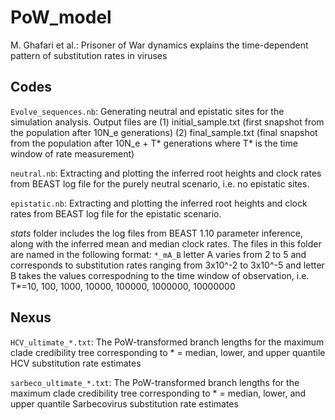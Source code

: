 # PoW_model

M. Ghafari et al.: Prisoner of War dynamics explains the time-dependent pattern of substitution rates in viruses


## Codes

`Evolve_sequences.nb`: Generating neutral and epistatic sites for the simulation analysis. 
Output files are (1) initial_sample.txt (first snapshot from the population after 10N_e generations) (2) final_sample.txt (final snapshot from the population after 10N_e + T* generations where T* is the time window of rate measurement)

`neutral.nb`: Extracting and plotting the inferred root heights and clock rates from BEAST log file for the purely neutral scenario, i.e. no epistatic sites. 

`epistatic.nb`: Extracting and plotting the inferred root heights and clock rates from BEAST log file for the epistatic scenario.

*stats* folder includes the log files from BEAST 1.10 parameter inference, along with the inferred mean and median clock rates.
The files in this folder are named in the following format: `*_mA_B` letter A varies from 2 to 5 and corresponds to substitution rates ranging from 3x10^-2 to 3x10^-5 and letter B takes the values correspodning to the time window of observation, i.e. T*=10, 100, 1000, 10000, 100000, 1000000, 10000000

## Nexus

`HCV_ultimate_*.txt`: The PoW-transformed branch lengths for the maximum clade credibility tree corresponding to * = median, lower, and upper quantile HCV substitution rate estimates

`sarbeco_ultimate_*.txt`: The PoW-transformed branch lengths for the maximum clade credibility tree corresponding to * = median, lower, and upper quantile Sarbecovirus substitution rate estimates